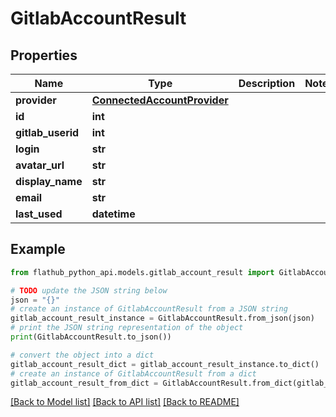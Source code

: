 # GitlabAccountResult


## Properties

Name | Type | Description | Notes
------------ | ------------- | ------------- | -------------
**provider** | [**ConnectedAccountProvider**](ConnectedAccountProvider.md) |  | 
**id** | **int** |  | 
**gitlab_userid** | **int** |  | 
**login** | **str** |  | 
**avatar_url** | **str** |  | 
**display_name** | **str** |  | 
**email** | **str** |  | 
**last_used** | **datetime** |  | 

## Example

```python
from flathub_python_api.models.gitlab_account_result import GitlabAccountResult

# TODO update the JSON string below
json = "{}"
# create an instance of GitlabAccountResult from a JSON string
gitlab_account_result_instance = GitlabAccountResult.from_json(json)
# print the JSON string representation of the object
print(GitlabAccountResult.to_json())

# convert the object into a dict
gitlab_account_result_dict = gitlab_account_result_instance.to_dict()
# create an instance of GitlabAccountResult from a dict
gitlab_account_result_from_dict = GitlabAccountResult.from_dict(gitlab_account_result_dict)
```
[[Back to Model list]](../README.md#documentation-for-models) [[Back to API list]](../README.md#documentation-for-api-endpoints) [[Back to README]](../README.md)


